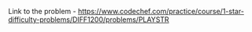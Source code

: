 Link to the problem - https://www.codechef.com/practice/course/1-star-difficulty-problems/DIFF1200/problems/PLAYSTR
